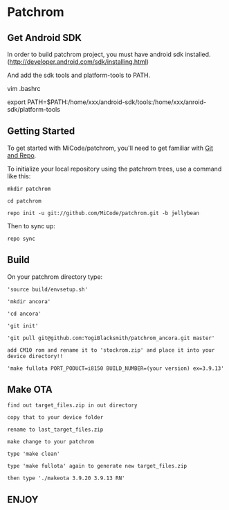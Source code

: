 Patchrom
===========

Get Android SDK
----------------

In order to build patchrom project, you must have android sdk installed.(http://developer.android.com/sdk/installing.html)

And add the sdk tools and platform-tools to PATH.

vim .bashrc

export PATH=$PATH:/home/xxx/android-sdk/tools:/home/xxx/anroid-sdk/platform-tools

Getting Started
---------------

To get started with MiCode/patchrom, you'll need to get
familiar with [Git and Repo](http://source.android.com/download/using-repo).

To initialize your local repository using the patchrom trees, use a command like this:

    mkdir patchrom

    cd patchrom

    repo init -u git://github.com/MiCode/patchrom.git -b jellybean

Then to sync up:

    repo sync

Build
--------

On your patchrom directory type:

    'source build/envsetup.sh'
    
    'mkdir ancora'
    
    'cd ancora'
    
    'git init'
    
    'git pull git@github.com:YogiBlacksmith/patchrom_ancora.git master'
    
    add CM10 rom and rename it to 'stockrom.zip' and place it into your device directory!!
    
    'make fullota PORT_PODUCT=i8150 BUILD_NUMBER=(your version) ex=3.9.13'
    
Make OTA
---------

    find out target_files.zip in out directory
    
    copy that to your device folder
    
    rename to last_target_files.zip
    
    make change to your patchrom
    
    type 'make clean'
    
    type 'make fullota' again to generate new target_files.zip
    
    then type './makeota 3.9.20 3.9.13 RN'
    
ENJOY
---------
    
